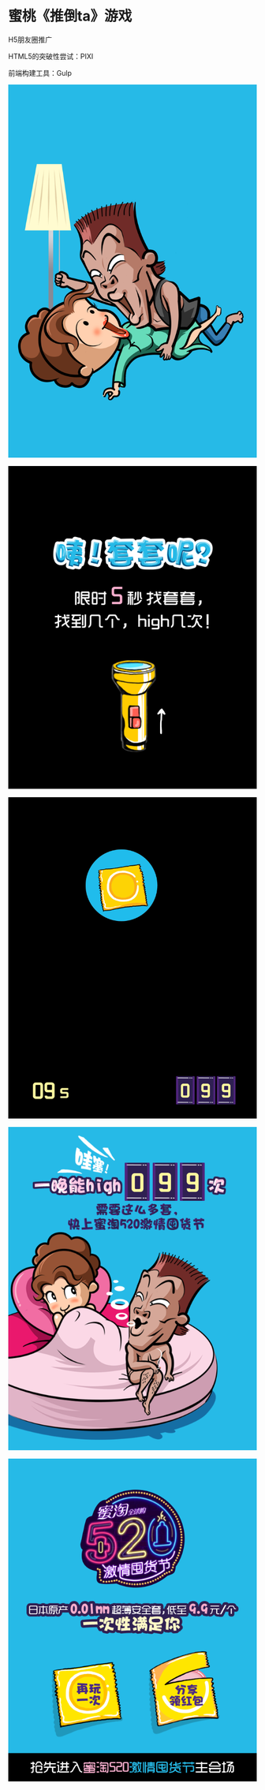 # 蜜桃《推倒ta》游戏

H5朋友圈推广

HTML5的突破性尝试：PIXI

前端构建工具：Gulp

![](./img/11/B.png)

![](./img/11/C.png)

![](./img/11/D.png)

![](./img/11/E.png)

![](./img/11/F.png)

